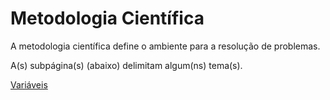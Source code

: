 # Metodologia Científica
A metodologia científica define o ambiente para a resolução de problemas.

A(s) subpágina(s) (abaixo) delimitam algum(ns) tema(s).

[Variáveis](variaveis.md)